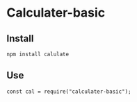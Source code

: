 # Calculater-basic

## Install
```
npm install calulate
```
## Use

```
const cal = require("calculater-basic");
```
